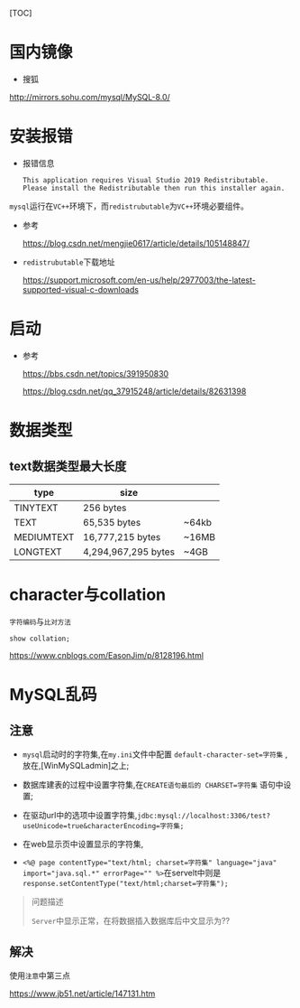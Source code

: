 [TOC]

# 国内镜像

- 搜狐

http://mirrors.sohu.com/mysql/MySQL-8.0/

# 安装报错

- 报错信息

  `This application requires Visual Studio 2019 Redistributable. Please install the Redistributable then run this installer again.`

`mysql`运行在`VC++`环境下，而`redistrubutable`为`VC++`环境必要组件。

- 参考

  https://blog.csdn.net/mengjie0617/article/details/105148847/

- `redistrubutable`下载地址

  https://support.microsoft.com/en-us/help/2977003/the-latest-supported-visual-c-downloads

# 启动

- 参考

  https://bbs.csdn.net/topics/391950830

  https://blog.csdn.net/qq_37915248/article/details/82631398

# 数据类型

## text数据类型最大长度

| type     | size      |      |
| -------- | --------- | ---- |
| TINYTEXT | 256 bytes |      |
| TEXT | 65,535 bytes | ~64kb |
| MEDIUMTEXT | 16,777,215 bytes | ~16MB  |
| LONGTEXT | 4,294,967,295 bytes | ~4GB   |

# character与collation

`字符编码`与`比对方法`

``` mysq
show collation;
```

https://www.cnblogs.com/EasonJim/p/8128196.html

# MySQL乱码

## 注意

- `mysql`启动时的字符集,在`my.ini`文件中配置 `default-character-set=字符集` ,放在,[WinMySQLadmin]之上; 

- 数据库建表的过程中设置字符集,在`CREATE语句最后的 CHARSET=字符集` 语句中设置; 

- 在驱动url中的选项中设置字符集,`jdbc:mysql://localhost:3306/test?useUnicode=true&characterEncoding=字符集; `

- 在web显示页中设置显示的字符集, 
- `<%@ page contentType="text/html; charset=字符集" language="java" import="java.sql.*" errorPage="" %>`在servelt中则是`response.setContentType("text/html;charset=字符集");`

> 问题描述
>
> `Server`中显示正常，在将数据插入数据库后中文显示为??

## 解决

使用`注意`中第三点

https://www.jb51.net/article/147131.htm
